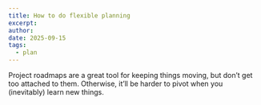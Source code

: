 ```yaml
---
title: How to do flexible planning
excerpt:
author:
date: 2025-09-15
tags:
  - plan
---
```



Project roadmaps are a great tool for keeping things moving, but don’t get too attached to them. Otherwise, it’ll be harder to pivot when you (inevitably) learn new things.
